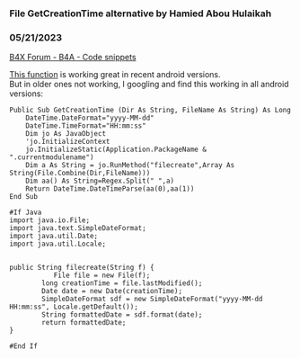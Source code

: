 ### File GetCreationTime alternative by Hamied Abou Hulaikah
### 05/21/2023
[B4X Forum - B4A - Code snippets](https://www.b4x.com/android/forum/threads/147971/)

[This function](https://www.b4x.com/android/forum/threads/solved-file-creation-date.114038/post-712421) is working great in recent android versions.  
But in older ones not working, I googling and find this working in all android versions:  

```B4X
Public Sub GetCreationTime (Dir As String, FileName As String) As Long  
    DateTime.DateFormat="yyyy-MM-dd"  
    DateTime.TimeFormat="HH:mm:ss"  
    Dim jo As JavaObject  
    'jo.InitializeContext  
    jo.InitializeStatic(Application.PackageName & ".currentmodulename")  
    Dim a As String = jo.RunMethod("filecreate",Array As String(File.Combine(Dir,FileName)))  
    Dim aa() As String=Regex.Split(" ",a)  
    Return DateTime.DateTimeParse(aa(0),aa(1))  
End Sub  
  
#If Java  
import java.io.File;  
import java.text.SimpleDateFormat;  
import java.util.Date;  
import java.util.Locale;  
  
  
public String filecreate(String f) {  
           File file = new File(f);  
        long creationTime = file.lastModified();  
        Date date = new Date(creationTime);  
        SimpleDateFormat sdf = new SimpleDateFormat("yyyy-MM-dd HH:mm:ss", Locale.getDefault());  
        String formattedDate = sdf.format(date);  
        return formattedDate;  
}  
  
#End If
```